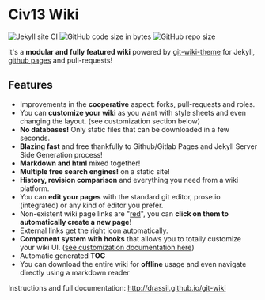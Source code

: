 # Civ13 Wiki

![Jekyll site CI](https://github.com/Civ13/civ13-wiki/workflows/Jekyll%20site%20CI/badge.svg)
![GitHub code size in bytes](https://img.shields.io/github/languages/code-size/civ13/civ13-wiki.svg?style=flat)
![GitHub repo size](https://img.shields.io/github/repo-size/civ13/civ13-wiki.svg?style=flat)

it's a **modular and fully featured wiki** powered by [git-wiki-theme](https://github.com/Drassil/git-wiki-theme) for Jekyll, [github pages](https://pages.github.com/) and pull-requests!


## Features 

* Improvements in the **cooperative** aspect: forks, pull-requests and roles.
* You can **customize your wiki** as you want with style sheets and even changing the layout. (see customization section below) 
* **No databases!** Only static files that can be downloaded in a few seconds.
* **Blazing fast** and free thankfully to Github/Gitlab Pages and Jekyll Server Side Generation process!
* **Markdown and html** mixed together!
* **Multiple free search engines!** on a static site!
* **History, revision comparison** and everything you need from a wiki platform.
* You can **edit your pages** with the standard git editor, prose.io (integrated) or any kind of editor you prefer.
* Non-existent wiki page links are "[red](red.md)", you can **click on them to automatically create a new page**!
* External links get the right icon automatically.
* **Component system with hooks** that allows you to totally customize your wiki UI. ([see customization documentation here](http://www.drassil.org/git-wiki/customize)) 
* Automatic generated **TOC**
* You can download the entire wiki for **offline** usage and even navigate directly using a markdown reader


Instructions and full documentation: http://drassil.github.io/git-wiki


